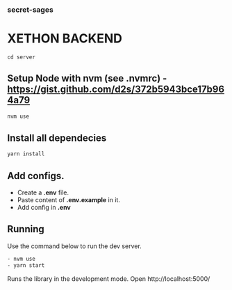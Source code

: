 ### secret-sages


# XETHON BACKEND  

``cd server
``

## Setup Node with nvm (see .nvmrc) - https://gist.github.com/d2s/372b5943bce17b964a79

```bash
nvm use
```

## Install all dependecies

```bash
yarn install
```
## Add configs.

- Create a **.env** file.
- Paste content of **.env.example** in it.
- Add config in **.env**

## Running

Use the command below to run the dev server.

```bash
- nvm use
- yarn start
```

Runs the library in the development mode.
Open http://localhost:5000/

